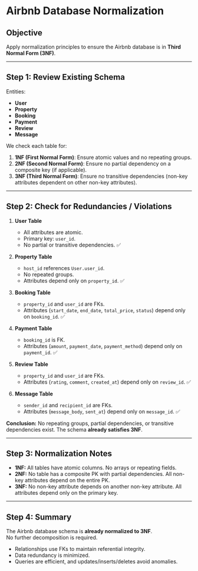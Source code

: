 # Airbnb Database Normalization

## Objective
Apply normalization principles to ensure the Airbnb database is in **Third Normal Form (3NF)**.

---

## Step 1: Review Existing Schema

Entities:
- **User**
- **Property**
- **Booking**
- **Payment**
- **Review**
- **Message**

We check each table for:
1. **1NF (First Normal Form)**: Ensure atomic values and no repeating groups.
2. **2NF (Second Normal Form)**: Ensure no partial dependency on a composite key (if applicable).
3. **3NF (Third Normal Form)**: Ensure no transitive dependencies (non-key attributes dependent on other non-key attributes).

---

## Step 2: Check for Redundancies / Violations

1. **User Table**  
   - All attributes are atomic.  
   - Primary key: `user_id`.  
   - No partial or transitive dependencies. ✅  

2. **Property Table**  
   - `host_id` references `User.user_id`.  
   - No repeated groups.  
   - Attributes depend only on `property_id`. ✅  

3. **Booking Table**  
   - `property_id` and `user_id` are FKs.  
   - Attributes (`start_date`, `end_date`, `total_price`, `status`) depend only on `booking_id`. ✅  

4. **Payment Table**  
   - `booking_id` is FK.  
   - Attributes (`amount`, `payment_date`, `payment_method`) depend only on `payment_id`. ✅  

5. **Review Table**  
   - `property_id` and `user_id` are FKs.  
   - Attributes (`rating`, `comment`, `created_at`) depend only on `review_id`. ✅  

6. **Message Table**  
   - `sender_id` and `recipient_id` are FKs.  
   - Attributes (`message_body`, `sent_at`) depend only on `message_id`. ✅  

**Conclusion:** No repeating groups, partial dependencies, or transitive dependencies exist. The schema **already satisfies 3NF**.

---

## Step 3: Normalization Notes

- **1NF:** All tables have atomic columns. No arrays or repeating fields.  
- **2NF:** No table has a composite PK with partial dependencies. All non-key attributes depend on the entire PK.  
- **3NF:** No non-key attribute depends on another non-key attribute. All attributes depend only on the primary key.  

---

## Step 4: Summary

The Airbnb database schema is **already normalized to 3NF**.  
No further decomposition is required.  

- Relationships use FKs to maintain referential integrity.  
- Data redundancy is minimized.  
- Queries are efficient, and updates/inserts/deletes avoid anomalies.
